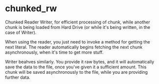 # chunked_rw

Chunked Reader Writer, for efficient processing of chunk, while another chunk is being loaded from Hard Drive (or while it's being written, in the case of Writer).

When using the reader, you just need to invoke a method for getting the next literal. 
The reader automatically begins fetching the next chunk asynchronously, when it's time to get more stuff.

Writer beahves similarly. You provide it raw bytes, and it will automatically save the data to the file, once you've given it a sufficient amount.
This chunk will be saved asynchronously to the file, while you are providing further data.
